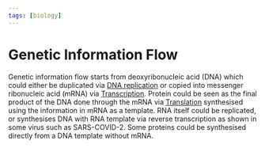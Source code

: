 ```yaml
---
tags: [biology]
---
```


# Genetic Information Flow

Genetic information flow starts from deoxyribonucleic acid (DNA) which could
either be duplicated via [DNA replication](202308091148.md) or copied into
messenger ribonucleic acid (mRNA) via [Transcription](202308091156.md). Protein
could be seen as the final product of the DNA done through the mRNA via
[Translation](202308091201.md) synthesised using the information in mRNA as a
template. RNA itself could be replicated, or synthesises DNA with RNA template
via reverse transcription as shown in some virus such as SARS-COVID-2. Some
proteins could be synthesised directly from a DNA template without mRNA.
